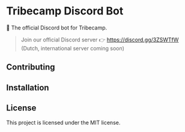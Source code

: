 # Tribecamp Discord Bot
🤖 The official Discord bot for Tribecamp.

> Join our official Discord server 👉 https://discord.gg/3ZSWTfW (Dutch, international server coming soon)

## Contributing

## Installation

## License
This project is licensed under the MIT license.
